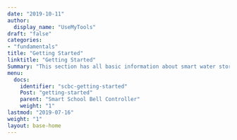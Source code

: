 ```yaml
---
date: "2019-10-11"
author:
  display_name: "UseMyTools"
draft: "false"
categories:
- "fundamentals"
title: "Getting Started"
linktitle: "Getting Started"
Summary: "This section has all basic information about smart water storage tank level monitor and controller regarding Product overview, Installation, User Guide, Releases etc.. This will help users to get started with the smart tank controller seamlessly"
menu:
  docs:
    identifier: "scbc-getting-started"
    Post: "getting-started"
    parent: "Smart School Bell Controller"
    weight: "1"
lastmod: "2019-07-16"
weight: "1"
layout: base-home
---
```

